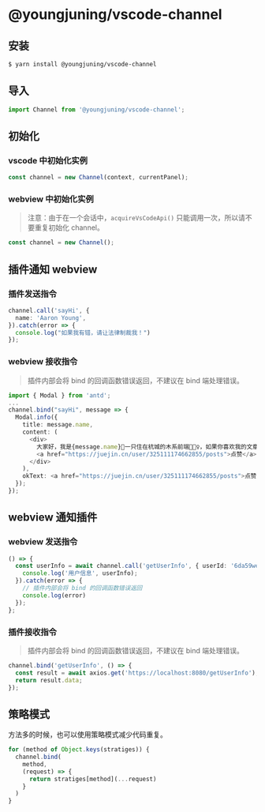 # @youngjuning/vscode-channel

## 安装

```sh
$ yarn install @youngjuning/vscode-channel
```

## 导入

```ts
import Channel from '@youngjuning/vscode-channel';
```

## 初始化

### vscode 中初始化实例

```ts
const channel = new Channel(context, currentPanel);
```

### webview 中初始化实例

> 注意：由于在一个会话中，`acquireVsCodeApi()` 只能调用一次，所以请不要重复初始化 channel。

```ts
const channel = new Channel();
```

## 插件通知 webview

### 插件发送指令

```ts
channel.call('sayHi', {
  name: 'Aaron Young',
}).catch(error => {
  console.log("如果我有错，请让法律制裁我！")
});
```


### webview 接收指令

> 插件内部会将 bind 的回调函数错误返回，不建议在 bind 端处理错误。

```ts
import { Modal } from 'antd';
...
channel.bind("sayHi", message => {
  Modal.info({
    title: message.name,
    content: (
      <div>
        大家好，我是{message.name}🎋一只住在杭城的木系前端🧚🏻‍♀️，如果你喜欢我的文章📚，可以通过
        <a href="https://juejin.cn/user/325111174662855/posts">点赞</a>帮我聚集灵力⭐️。
      </div>
    ),
    okText: <a href="https://juejin.cn/user/325111174662855/posts">点赞 o(￣▽￣)ｄ</a>,
  });
});
```

## webview 通知插件

### webview 发送指令

```ts
() => {
  const userInfo = await channel.call('getUserInfo', { userId: '6da59wed6' }).then(userInfo => {
    console.log('用户信息', userInfo);
  }).catch(error => {
    // 插件内部会将 bind 的回调函数错误返回
    console.log(error)
  });
};
```

### 插件接收指令

> 插件内部会将 bind 的回调函数错误返回，不建议在 bind 端处理错误。

```ts
channel.bind('getUserInfo', () => {
  const result = await axios.get('https://localhost:8080/getUserInfo');
  return result.data;
});
```

## 策略模式

方法多的时候，也可以使用策略模式减少代码重复。

```ts
for (method of Object.keys(stratiges)) {
  channel.bind(
    method,
    (request) => {
      return stratiges[method](...request)
    }
  )
}
```
